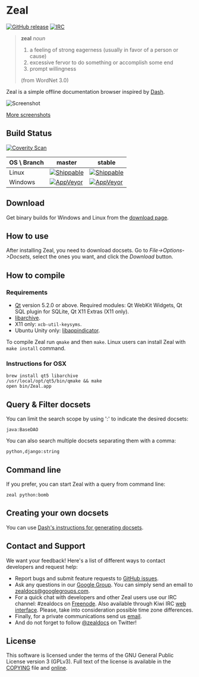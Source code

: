 # Zeal

[![GitHub release](https://img.shields.io/github/release/zealdocs/zeal.svg?style=flat-square)](https://github.com/zealdocs/zeal/releases) [![IRC](https://img.shields.io/badge/irc-%23zealdocs-blue.svg?style=flat-square)](https://kiwiirc.com/client/irc.freenode.net/#zealdocs)

> **zeal** *noun*
>
> 1. a feeling of strong eagerness (usually in favor of a person or cause)
> 2. excessive fervor to do something or accomplish some end
> 3. prompt willingness
>
> (from WordNet 3.0)

Zeal is a simple offline documentation browser inspired by [Dash](https://kapeli.com/dash).

![Screenshot](https://i.imgur.com/v63u1ZJ.png)

[More screenshots](https://imgur.com/a/eVi97)

## Build Status

[![Coverity Scan](https://img.shields.io/coverity/scan/4271.svg?style=flat-square)](https://scan.coverity.com/projects/4271)

OS \ Branch | master | stable
------------|--------|-------
Linux | [![Shippable](https://img.shields.io/shippable/54ac2ce4d46935d5fbc19b84/master.svg?style=flat-square)](https://app.shippable.com/projects/54ac2ce4d46935d5fbc19b84) | [![Shippable](https://img.shields.io/shippable/54ac2ce4d46935d5fbc19b84/stable.svg?style=flat-square)](https://app.shippable.com/projects/54ac2ce4d46935d5fbc19b84)
Windows | [![AppVeyor](https://img.shields.io/appveyor/ci/trollixx/zeal/master.svg?style=flat-square)](https://ci.appveyor.com/project/trollixx/zeal) | [![AppVeyor](https://img.shields.io/appveyor/ci/trollixx/zeal/stable.svg?style=flat-square)](https://ci.appveyor.com/project/trollixx/zeal)

## Download

Get binary builds for Windows and Linux from the [download page](https://zealdocs.org/download.html).

## How to use

After installing Zeal, you need to download docsets. Go to *File->Options->Docsets*, select the ones you want, and click the *Download* button.

## How to compile

### Requirements
* [Qt](https://www.qt.io/) version 5.2.0 or above. Required modules: Qt WebKit Widgets, Qt SQL plugin for SQLite, Qt X11 Extras (X11 only).
* [libarchive](http://libarchive.org/).
* X11 only: `xcb-util-keysyms`.
* Ubuntu Unity only: [libappindicator](https://launchpad.net/libappindicator).

To compile Zeal run `qmake` and then `make`. Linux users can install Zeal with `make install` command.

### Instructions for OSX

    brew install qt5 libarchive
    /usr/local/opt/qt5/bin/qmake && make
    open bin/Zeal.app

## Query & Filter docsets

You can limit the search scope by using ':' to indicate the desired docsets:

`java:BaseDAO`

You can also search multiple docsets separating them with a comma:

`python,django:string`

## Command line

If you prefer, you can start Zeal with a query from command line:

`zeal python:bomb`

## Creating your own docsets

You can use [Dash's instructions for generating docsets](https://kapeli.com/docsets).

## Contact and Support

We want your feedback! Here's a list of different ways to contact developers and request help:
* Report bugs and submit feature requests to [GitHub issues](https://github.com/zealdocs/zeal/issues).
* Ask any questions in our [Google Group](https://groups.google.com/d/forum/zealdocs). You can simply send an email to zealdocs@googlegroups.com.
* For a quick chat with developers and other Zeal users use our IRC channel: #zealdocs on [Freenode](https://freenode.net/). Also available through Kiwi IRC [web interface](https://kiwiirc.com/client/irc.freenode.net/#zealdocs). Please, take into consideration possible time zone differences.
* Finally, for a private communications send us [email](mailto:zeal@zealdocs.org).
* And do not forget to follow [@zealdocs](https://twitter.com/zealdocs) on Twitter!

## License

This software is licensed under the terms of the GNU General Public License version 3 (GPLv3). Full text of the license is available in the [COPYING](https://github.com/zealdocs/zeal/blob/master/COPYING) file and [online](http://opensource.org/licenses/gpl-3.0.html).
